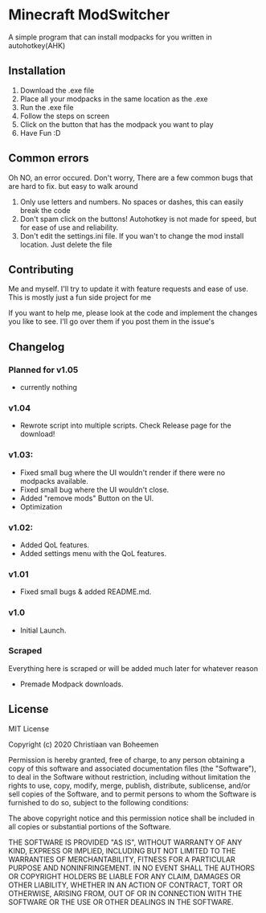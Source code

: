 # Minecraft ModSwitcher

A simple program that can install modpacks for you written in autohotkey(AHK)

## Installation

1. Download the .exe file
2. Place all your modpacks in the same location as the .exe
3. Run the .exe file
4. Follow the steps on screen
5. Click on the button that has the modpack you want to play
6. Have Fun :D

## Common errors

Oh NO, an error occured. Don't worry, There are a few common bugs that are hard to fix.
but easy to walk around
1. Only use letters and numbers. No spaces or dashes, this can easily break the code
2. Don't spam click on the buttons! Autohotkey is not made for speed, but for ease of use and reliability.
3. Don't edit the settings.ini file. If you wan't to change the mod install location. Just delete the file 
## Contributing
Me and myself. I'll try to update it with feature requests and ease of use. This is mostly just a fun side project for me

If you want to help me, please look at the code and implement the changes you like to see. I'll go over them if you post them in the issue's

## Changelog

### Planned for v1.05
- currently nothing
### v1.04
- Rewrote script into multiple scripts. Check Release page for the download!
### v1.03:
- Fixed small bug where the UI wouldn't render if there were no modpacks available.
- Fixed small bug where the UI wouldn't close.
- Added "remove mods" Button on the UI.
- Optimization
### v1.02:
- Added QoL features.
- Added settings menu with the QoL features.
### v1.01
- Fixed small bugs & added README.md.
### v1.0
- Initial Launch.
### Scraped
Everything here is scraped or will be added much later for whatever reason
- Premade Modpack downloads.

## License
MIT License

Copyright (c) 2020 Christiaan van Boheemen

Permission is hereby granted, free of charge, to any person obtaining a copy
of this software and associated documentation files (the "Software"), to deal
in the Software without restriction, including without limitation the rights
to use, copy, modify, merge, publish, distribute, sublicense, and/or sell
copies of the Software, and to permit persons to whom the Software is
furnished to do so, subject to the following conditions:

The above copyright notice and this permission notice shall be included in all
copies or substantial portions of the Software.

THE SOFTWARE IS PROVIDED "AS IS", WITHOUT WARRANTY OF ANY KIND, EXPRESS OR
IMPLIED, INCLUDING BUT NOT LIMITED TO THE WARRANTIES OF MERCHANTABILITY,
FITNESS FOR A PARTICULAR PURPOSE AND NONINFRINGEMENT. IN NO EVENT SHALL THE
AUTHORS OR COPYRIGHT HOLDERS BE LIABLE FOR ANY CLAIM, DAMAGES OR OTHER
LIABILITY, WHETHER IN AN ACTION OF CONTRACT, TORT OR OTHERWISE, ARISING FROM,
OUT OF OR IN CONNECTION WITH THE SOFTWARE OR THE USE OR OTHER DEALINGS IN THE
SOFTWARE.
